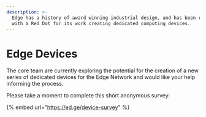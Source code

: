 ```yaml
---
description: >-
  Edge has a history of award winning industrial design, and has been recognised
  with a Red Dot for its work creating dedicated computing devices.
---
```


# Edge Devices

The core team are currently exploring the potential for the creation of a new series of dedicated devices for the Edge Network and would like your help informing the process.

Please take a moment to complete this short anonymous survey:

{% embed url="https://ed.ge/device-survey" %}



